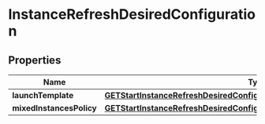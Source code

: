 

# InstanceRefreshDesiredConfiguration


## Properties

| Name | Type | Description | Notes |
|------------ | ------------- | ------------- | -------------|
|**launchTemplate** | [**GETStartInstanceRefreshDesiredConfigurationParameterLaunchTemplate**](GETStartInstanceRefreshDesiredConfigurationParameterLaunchTemplate.md) |  |  [optional] |
|**mixedInstancesPolicy** | [**GETStartInstanceRefreshDesiredConfigurationParameterMixedInstancesPolicy**](GETStartInstanceRefreshDesiredConfigurationParameterMixedInstancesPolicy.md) |  |  [optional] |



